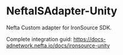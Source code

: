 # NeftaISAdapter-Unity

Nefta Custom adapter for IronSource SDK.

Complete integration guid: https://docs-adnetwork.nefta.io/docs/ironsource-unity
